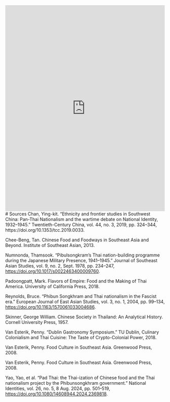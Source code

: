 ---
---

<iframe src='https://cdn.knightlab.com/libs/timeline3/latest/embed/index.html?source=1kIG0G5yGeGHtLbyZ66AKUyTgRvCM-h_2IHuYRgKmHgI&font=Default&lang=en&timenav_position=top&initial_zoom=2&height=650' width='100%' height='650' webkitallowfullscreen mozallowfullscreen allowfullscreen frameborder='0'></iframe>
# Sources
Chan, Ying-kit. “Ethnicity and frontier studies in Southwest China: Pan-Thai Nationalism and the wartime debate on National Identity, 1932–1945.” Twentieth-Century China, vol. 44, no. 3, 2019, pp. 324–344, https://doi.org/10.1353/tcc.2019.0033.

Chee-Beng, Tan. Chinese Food and Foodways in Southeast Asia and Beyond. Institute of Southeast Asian, 2013.

Numnonda, Thamsook. “Pibulsongkram’s Thai nation-building programme during the Japanese Military Presence, 1941–1945.” Journal of Southeast Asian Studies, vol. 9, no. 2, Sept. 1978, pp. 234–247, https://doi.org/10.1017/s0022463400009760.

Padoongpatt, Mark. Flavors of Empire: Food and the Making of Thai America. University of California Press, 2018.

Reynolds, Bruce. “Phibun Songkhram and Thai nationalism in the Fascist era.” European Journal of East Asian Studies, vol. 3, no. 1, 2004, pp. 99–134, https://doi.org/10.1163/1570061033004686.

Skinner, George William. Chinese Society in Thailand: An Analytical History. Cornell University Press, 1957.

Van Esterik, Penny. “Dublin Gastronomy Symposium.” TU Dublin, Culinary Colonialism and Thai Cuisine: The Taste of Crypto-Colonial Power, 2018.

Van Esterik, Penny. Food Culture in Southeast Asia. Greenwood Press, 2008.

Van Esterik, Penny. Food Culture in Southeast Asia. Greenwood Press, 2008.

Yao, Yao, et al. “Pad Thai: the Thai-ization of Chinese food and the Thai nationalism project by the Phibunsongkhram government.” National Identities, vol. 26, no. 5, 8 Aug. 2024, pp. 501–519, https://doi.org/10.1080/14608944.2024.2369818. 
